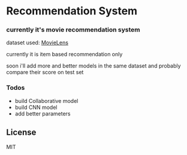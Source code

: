 # Recommendation System





### currently it's movie recommendation system 
dataset used: [MovieLens ](https://grouplens.org/datasets/movielens/)


currently it is item based recommendation only

soon i'll add more and better models in the same dataset
and probably compare their score on test set


### Todos

 - build Collaborative model 
 - build CNN model
 - add better parameters 

License
----

MIT

